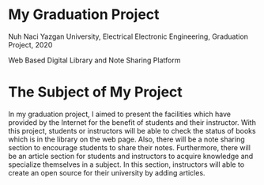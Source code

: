 # My Graduation Project
Nuh Naci Yazgan University, Electrical Electronic Engineering, Graduation Project, 2020

Web Based Digital Library and Note Sharing Platform

# The Subject of My Project
In my graduation project, I aimed to present the facilities which have provided by the Internet for the benefit of students and their instructor. With this project, students or instructors will be able to check the status of books which is in the library on the web page. Also, there will be a note sharing section to encourage students to share their notes. Furthermore, there will be an article section for students and instructors to acquire knowledge and specialize themselves in a subject. In this section, instructors will able to create an open source for their university by adding articles.
